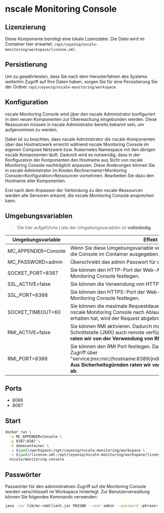 # nscale Monitoring Console

## Lizenzierung

Diese Komponente benötigt eine lokale Lizenzdatei.
Die Datei wird im Container hier erwartet: `/opt/ceyoniq/nscale-monitoring/workspace/license.xml`.

## Persistierung

Um zu gewährleisten, dass Sie nach dem Herunterfahren des Systems weiterhin Zugriff auf Ihre Daten haben, sorgen Sie für eine Persistierung Sie der Ordner
`/opt/ceyoniq/nscale-monitoring/workspace`.

## Konfiguration

nscale Monitoring Console wird über den nscale Administrator konfiguriert in dem neuen Komponenten zur Überwachung eingebunden werden.
Diese Ressourcen müssen in nscale Administrator bereits bekannt sein, um aufgenommen zu werden.

Dabei ist zu beachten, dass nscale Administrator die nscale-Komponenten über das Hostnetzwerk erreicht während nscale Monitoring Console im eigenen Compose Netzwerk bzw. Kubernetes Namespace mit den übrigen nscale Komponenten läuft.
Dadurch wird es notwendig, dass in der Konfiguration der Komponenten den Hostname aus Sicht von nscale Monitoring Console nachträglich anpassen.
Diese Änderungen können Sie in nscale Administrator im Knoten *Rechnername*>Monitoring Console>Konfiguration>Ressourcen vornehmen.
Bearbeiten Sie dazu den Hostname aller Komponenten.

Erst nach dem Anpassen der Verbindung zu den nscale-Ressourcen werden alle Sensoren erkannt, die nscale Monitoring Console ansprechen kann.

## Umgebungsvariablen

>Die hier aufgeführte Liste der Umgebungsvariablen ist **vollständig**.

|Umgebungsvariable | Effekt |
|---|---|
|MC_APPENDER=Console | Wenn Sie diese Umgebungsvariable verwenden, werden die Logs auf die Console im Container ausgegeben. |
|MC_PASSWORD=admin | Überschreibt das admin Passwort für die Monitoring Console. |
|SOCKET_PORT=8387|Sie können den HTTP-Port der Web-Anwendung von nscale Monitoring Console festlegen.|
|SSL_ACTIVE=false|Sie können die Verwendung von HTTPS aktivieren bzw. deaktivieren.|
|SSL_PORT=8388|Sie können den HTTPS-Port der Web-Anwendung von nscale Monitoring Console festlegen.|
|SOCKET_TIMEOUT=60|Sie können die maximale Requestdauer in Sekunden festlegen. Wenn  nscale Monitoring Console nach Ablaufen der Zeit keine Antwort erhalten hat, wird der Request abgebrochen. |
|RMI_ACTIVE=false|Sie können RMI aktivieren. Dadurch machen Sie die Java Monitoring Schnittstelle (JMX) auch remote verfügbar.  **Aus Sicherheitsgürnden raten wir von der Verwendung von RMI ab.**|
|RMI_PORT=8386|Sie können den RMI Port festlegen. Dadurch erhalten Sie Remote-Zugriff über "service:jmx:rmi://hostname:8389/jndi/rmi://hostname:8389/jmxrmi".  **Aus Sicherheitsgürnden raten wir von der Verwendung von RMI ab.**|

## Ports

* 8086
* 8087

## Start

```bash
docker run \
  -e MC_APPENDER=Console \
  -p 8387:8387 \
  -h democontainer \
  -v $(pwd)/workspace:/opt/ceyoniq/nscale-monitoring/workspace \
  -v $(pwd)/license.xml:/opt/ceyoniq/nscale-monitoring/workspace/license.xml \
  nscale/monitoring-console
```

## Passwörter

Passwörter für den administrativen Zugriff auf die Monitoring Console werden verschlüsselt im Workspace hinterlegt.
Zur Benutzerverwaltung können Sie folgendes Kommando verwenden:

```bash
java -jar lib/mc-cmdclient.jar PASSWD --user admin --password <phrase> 
```

